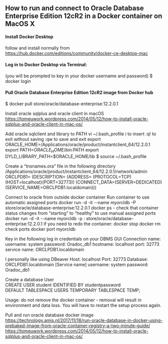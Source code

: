 ## How to run and connect to Oracle Database Enterprise Edition 12cR2 in a Docker container on MacOS X
 
#### Install Docker Desktop 
follow and install normally from https://hub.docker.com/editions/community/docker-ce-desktop-mac
#### Log in to Docker Desktop via Terminal:
(you will be prompted to key in your docker username and password)
$ docker login
#### Pull Oracle Database Enterprise Edition 12cR2 image from Docker hub
$ docker pull store/oracle/database-enterprise:12.2.0.1

Install oracle sqlplus and oracle client in macOS
https://tomeuwork.wordpress.com/2014/05/12/how-to-install-oracle-sqlplus-and-oracle-client-in-mac-os/

Add oracle sqlclient and library to PATH
vi ~/.bash_profile
i to insert
:q! to exit without saving
:qw to save and exit
export ORACLE_HOME=/Applications/oracle/product/instantclient_64/12.2.0.1
export PATH=$ORACLE_HOME/bin:$PATH
export DYLD_LIBRARY_PATH=$ORACLE_HOME/lib
$ source ~/.bash_profile

Create a “tnsnames.ora” file in the following directory 
/Applications/oracle/product/instantclient_64/12.2.0.1/network/admin
ORCLPDB1=
(DESCRIPTION=
(ADDRESS=
(PROTOCOL=TCP)
(HOST=localhost)(PORT=32773))
    (CONNECT_DATA=(SERVER=DEDICATED)(SERVICE_NAME=ORCLPDB1.localdomain)))

Connect to oracle from outside docker container
Run container
to use automatic assigned ports
docker run -d -it --name myorcldb -P store/oracle/database-enterprise:12.2.0.1
docker ps - check that container status changes from “starting” to “healthy”
to use manual assigned ports
docker run -d -it --name myorcldb -p <yourip>:<assignedip> store/oracle/database-enterprise:12.2.0.1
if you need to redo the container:
docker stop <container id>
docker rm <container id>
check ports
docker port myorcldb

Key in the following log in credentials on your DBMS GUI
Connection name: <any preferred name>
username: system
password: Oradoc_db1
hostname: localhost
port: 32773
service name: ORCLPDB1.localdomain

I personally like using DBeaver
Host: localhost
Port: 32773
Database: ORCLPDB1.localdomain [Service name]
username: system
password: Oradoc_db1

Create a database User 
CREATE USER student IDENTIFIED BY studentpassword  DEFAULT TABLESPACE USERS TEMPORARY TABLESPACE TEMP; 

Usage: do not remove the docker container - removal will result in environment and data loss. You will have to restart the setup process again.

Pull and run oracle database docker image 
https://technology.amis.nl/2017/11/18/run-oracle-database-in-docker-using-prebaked-image-from-oracle-container-registry-a-two-minute-guide/
https://tomeuwork.wordpress.com/2014/05/12/how-to-install-oracle-sqlplus-and-oracle-client-in-mac-os/
